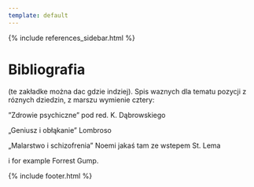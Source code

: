 ```yaml
---
template: default
---
```

{% include references_sidebar.html %}
  
  <div class="w3-row w3-padding-64">
    <div class="w3-twothird w3-container">
      <h1 class="w3-text-teal">Bibliografia</h1>
      <p>(te zakładke można dac gdzie indziej). Spis waznych dla tematu pozycji z róznych dziedzin, z marszu wymienie cztery:</p>
      <p>”Zdrowie psychiczne” pod red. K. Dąbrowskiego</p>
      <p>„Geniusz i obłąkanie” Lombroso</p>
      <p>„Malarstwo i schizofrenia” Noemi jakaś tam ze wstepem St. Lema</p>
      <p>i for example Forrest Gump.</p>
    </div>
  </div>  

 {% include footer.html %}
<!-- END MAIN -->
</div>
